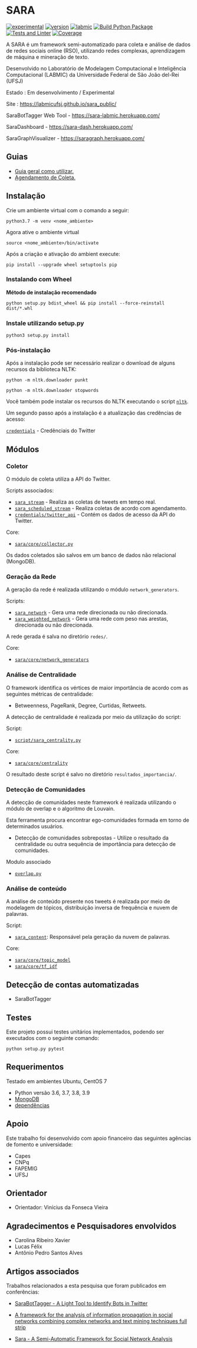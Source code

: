 # SARA

[![experimental](https://img.shields.io/badge/stability-experimental-red)](https://github.com/LabmicUFSJ/sara_public/) [![version](https://img.shields.io/badge/version-0.2-blue)](https://github.com/LabmicUFSJ/sara_public/blob/master/CHANGELOG.md) [![labmic](https://img.shields.io/badge/UFSJ-Labmic-lightgrey)](https://ufsj.edu.br/)
[![Build Python Package](https://github.com/LabmicUFSJ/sara/actions/workflows/main.yml/badge.svg)](https://github.com/LabmicUFSJ/sara/actions/workflows/main.yml)
[![Tests and Linter](https://github.com/LabmicUFSJ/sara/actions/workflows/python-package.yml/badge.svg)](https://github.com/LabmicUFSJ/sara/actions/workflows/python-package.yml)
[![Coverage](https://img.shields.io/badge/coverage-56%25-yellow)](https://github.com/LabmicUFSJ/sara/actions/workflows/python-package.yml)

A SARA é um framework semi-automatizado para coleta e análise de dados de
redes sociais online (RSO), utilizando redes complexas, aprendizagem de máquina
e mineração de texto.

Desenvolvido no Laboratório de Modelagem Computacional e Inteligência Computacional (LABMIC) da Universidade Federal de São João del-Rei (UFSJ)

Estado : Em desenvolvimento / Experimental

Site : https://labmicufsj.github.io/sara_public/

SaraBotTagger Web Tool - https://sara-labmic.herokuapp.com/

SaraDashboard - https://sara-dash.herokuapp.com/

SaraGraphVisualizer  - https://saragraph.herokuapp.com/

## Guias

- [Guia geral como utilizar.](sara/guides/Guia_execucao.md)
- [Agendamento de Coleta.](sara/guides/Guia_agendamento.md)

## Instalação

Crie um ambiente virtual com o comando a seguir:

``` console
python3.7 -m venv <nome_ambiente>
```

Agora ative o ambiente virtual

``` console
source <nome_ambiente>/bin/activate
```

Após a criação e ativação do ambient execute:

``` console
pip install --upgrade wheel setuptools pip
```

### Instalando com Wheel

**Método de instalação recomendado**

``` console
python setup.py bdist_wheel && pip install --force-reinstall dist/*.whl

```

### Instale utilizando setup.py

``` console
python3 setup.py install
```
### Pós-instalação

Após a instalação pode ser necessário realizar o download de alguns recursos da biblioteca NLTK:

``` console
python -m nltk.downloader punkt
```

``` console
python -m nltk.downloader stopwords
```
Você também pode instalar os recursos do NLTK executando o script [`nltk`](install_punkt_nltk.py).

Um segundo passo após a instalação é a atualização das credências de acesso:

[`credentials`](sara/credentials/twitter_api.py) - Credênciais do Twitter


## Módulos

### Coletor

O módulo de coleta utiliza a API do Twitter.

Scripts associados:

- [`sara_stream`](scripts/sara_stream.py) - Realiza as coletas de tweets em tempo real.
- [`sara_scheduled_stream`](scripts/sara_scheduled_stream.py) - Realiza coletas de acordo com agendamento.
- [`credentials/twitter_api`](sara/credentials/twitter_api.py) - Contém os dados de acesso da API do Twitter.

Core:

- [`sara/core/collector.py`](sara/core/collector.py)

Os dados coletados são salvos em um banco de dados não relacional (MongoDB).

### Geração da Rede

A geração da rede é realizada utilizando o módulo `network_generators`.

Scripts:

- [`sara_network`](/scripts/sara_network.py) - Gera uma rede direcionada ou não direcionada.
- [`sara_weighted_network`](/scripts/sara_weighted_network.py) - Gera uma rede com peso nas arestas,
    direcionada ou não direcionada.

A rede gerada é salva no diretório `redes/`.

Core:

- [`sara/core/network_generators`](sara/core/network_generators)

### Análise de Centralidade

O framework identifica os vértices de maior importância de acordo com as seguintes métricas de centralidade:

- Betweenness, PageRank, Degree, Curtidas, Retweets.

A detecção de centralidade é realizada por meio da utilização do script:

Script:

- [`script/sara_centrality.py`](script/sara_centrality.py)

Core:

- [`sara/core/centrality`](sara/core/centrality)
   
O resultado deste script é salvo no diretório `resultados_importancia/`.

### Detecção de Comunidades

A detecção de comunidades neste framework é realizada utilizando o módulo de overlap e o algoritmo de Louvain.

Esta ferramenta procura encontrar ego-comunidades formada em torno de determinados usuários.

- Detecção de comunidades sobrepostas - Utilize o resultado da centralidade ou outra sequência de importância para detecção de comunidades.

Modulo associado

- [`overlap.py`](/sara/utils/community_overlap_detection)

### Análise de conteúdo

A análise de conteúdo presente nos tweets é realizada por meio de modelagem de tópicos,
distribuição inversa de frequência e nuvem de palavras.

Script:

- [`sara_content`](/sara/scripts/sara_content.py): Responsável pela geração da nuvem de palavras.

Core:

- [`sara/core/topic_model`](/sara/core/topic_model.py)
- [`sara/core/tf_idf`](/sara/core/tf_idf.py)

## Detecção de contas automatizadas
 
 - SaraBotTagger

## Testes

Este projeto possui testes unitários implementados,
podendo ser executados com o seguinte comando:

``` console
python setup.py pytest
```

## Requerimentos

Testado em ambientes Ubuntu, CentOS 7

- Python versão 3.6, 3.7, 3.8, 3.9
- [MongoDB](https://www.mongodb.com/try/download/community)
- [dependências](requirements.txt)

## Apoio

Este trabalho foi desenvolvido com apoio financeiro das seguintes agências de
fomento e universidade:

- Capes
- CNPq
- FAPEMIG
- UFSJ

## Orientador
- Orientador: Vinícius da Fonseca Vieira

## Agradecimentos e Pesquisadores envolvidos
- Carolina Ribeiro Xavier
- Lucas Félix
- Antônio Pedro Santos Alves

## Artigos associados

Trabalhos relacionados a esta pesquisa que foram publicados em conferências:

- [SaraBotTagger - A Light Tool to Identify Bots in Twitter](https://link.springer.com/chapter/10.1007/978-3-030-65351-4_9)

- [A framework for the analysis of information propagation in social networks combining complex networks and text mining techniques full strip](https://dl.acm.org/doi/abs/10.1145/3323503.3360289)

- [Sara - A Semi-Automatic Framework for Social Network Analysis](https://sol.sbc.org.br/index.php/webmedia_estendido/article/view/8137/8012)
